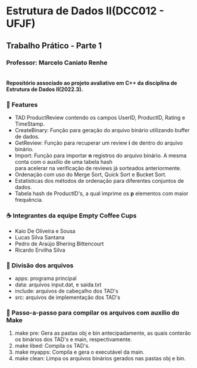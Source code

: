 <h1>Estrutura de Dados II(DCC012 - UFJF)</h1>
<h2>Trabalho Prático - Parte 1</h2>

<h3>Professor: Marcelo Caniato Renhe</h3>

<h4><br>Repositório associado ao projeto avaliativo em C++ da disciplina de Estrutura de Dados II(2022.3).</p>

<h3>📌 Features</h3>
<ul type="square">
<li>TAD ProductReview contendo os campos UserID, ProductID, Rating e TimeStamp.</li>
<li>CreateBinary: Função para geração do arquivo binário utilizando buffer de dados.</li>
<li>GetReview: Função para recuperar um review <b>i</b> de dentro do arquivo binário.</li>
<li>Import: Função para importar <b>n</b> registros do arquivo binário. A mesma conta com o auxílio
de uma tabela hash<br>para acelerar na verificação de reviews já sorteados anteriormente.</li>
<li>Ordenação com uso do Merge Sort, Quick Sort e Bucket Sort.</li>
<li>Estatísticas dos métodos de ordenação para diferentes conjuntos de dados.</li>
<li>Tabela hash de ProductID's, a qual imprime os <b>p</b> elementos com maior frequência.</li>
</ul>


<h3>☕ Integrantes da equipe <b>Empty Coffee Cups</b></h3>

<ul>
<li>Kaio De Oliveira e Sousa</li>
<li>Lucas Silva Santana</li>
<li>Pedro de Araújo Bhering Bittencourt</li>
<li>Ricardo Ervilha Silva</li>
</ul>


<h3>📁 Divisão dos arquivos</h3>
<ul>
<li>apps: programa principal</li>
<li>data: arquivos input.dat, e saida.txt</li>
<li>include: arquivos de cabeçalho dos TAD's</li>
<li>src: arquivos de implementação dos TAD's</li>
</ul>


<h3>📗 Passo-a-passo para compilar os arquivos com auxílio do Make</h3>
<ol>
<li>make pre: Gera as pastas obj e bin antecipadamente, as quais conterão os binários dos TAD's e main, respectivamente.</li>
<li>make libed: Compila os TAD's.</li>
<li>make myapps: Compila e gera o executável da main.</li>
<li>make clean: Limpa os arquivos binários gerados nas pastas obj e bin.</li>
</ol>